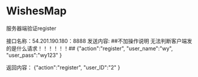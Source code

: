# WishesMap
 服务器端验证register
 
 接口名称：54.201.190.180：8888
 发送内容:
 ##不加操作说明 无法判断客户端发的是什么请求！！！！！！##
 {"action":"register",
 "user_name":"wy",
 "user_pass":"wy123"
}
 
 返回内容：
 {"action":"register",
 "user_ID":"2"
}

 
